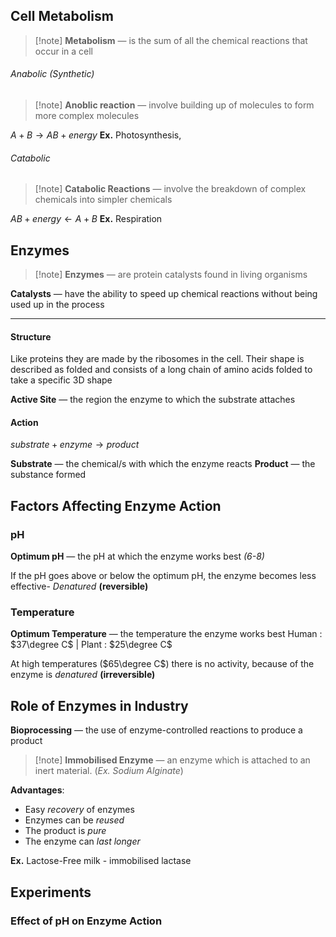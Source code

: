 ## Cell Metabolism

>[!note] **Metabolism** — is the sum of all the chemical reactions that occur in a cell

###### Anabolic (Synthetic)
>[!note] **Anoblic reaction** — involve building up of molecules to form more complex molecules 

$A+B\rightarrow AB+energy$
**Ex.** Photosynthesis, 
###### Catabolic 
>[!note] **Catabolic Reactions** — involve the breakdown of complex chemicals into simpler chemicals

$AB+energy\leftarrow A+B$
**Ex.** Respiration
## Enzymes 
>[!note] **Enzymes** — are protein catalysts found in living organisms 

**Catalysts** — have the ability to speed up chemical reactions without being used up in the process 
___
#### Structure
Like proteins they are made by the ribosomes in the cell. Their shape is described as folded and consists of a long chain of amino acids folded to take a specific 3D shape

**Active Site** — the region the enzyme to which the substrate attaches
#### Action

$substrate+enzyme\rightarrow product$

**Substrate** — the chemical/s with which the enzyme reacts
**Product** — the substance formed

## Factors Affecting Enzyme Action

### pH
**Optimum pH** — the pH at which the enzyme works best *(6-8)*

If the pH goes above or below the optimum pH, the enzyme becomes less effective- *Denatured* **(reversible)**
### Temperature
**Optimum Temperature** — the temperature the enzyme works best
Human : $37\degree C$ | Plant : $25\degree C$

At high temperatures ($65\degree C$) there is no activity, because of the enzyme is *denatured* **(irreversible)**

## Role of Enzymes in Industry

 **Bioprocessing** — the use of enzyme-controlled reactions to produce a product

>[!note] **Immobilised Enzyme** — an enzyme which is attached to an inert material. (*Ex. Sodium Alginate*)

**Advantages**:
- Easy *recovery* of enzymes
- Enzymes can be *reused*
- The product is *pure*
- The enzyme can *last longer*

**Ex.** Lactose-Free milk - immobilised lactase
## Experiments

### Effect of pH on Enzyme Action
